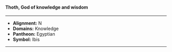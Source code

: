 #### Thoth, God of knowledge and wisdom
___

- **Alignment:** N
- **Domains:** Knowledge
- **Pantheon:** Egyptian
- **Symbol:** Ibis
___
